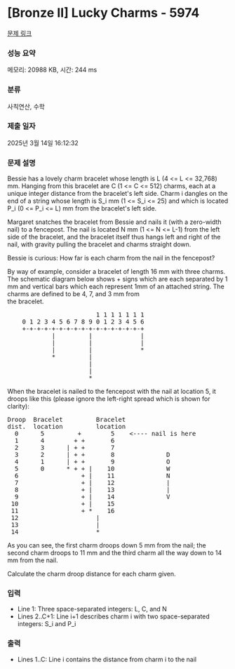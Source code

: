 # [Bronze II] Lucky Charms - 5974 

[문제 링크](https://www.acmicpc.net/problem/5974) 

### 성능 요약

메모리: 20988 KB, 시간: 244 ms

### 분류

사칙연산, 수학

### 제출 일자

2025년 3월 14일 16:12:32

### 문제 설명

<p>Bessie has a lovely charm bracelet whose length is L (4 <= L <= 32,768) mm.  Hanging from this bracelet are C (1 <= C <= 512) charms, each at a unique integer distance from the bracelet's left side. Charm i dangles on the end of a string whose length is S_i mm (1 <= S_i <= 25) and which is located P_i (0 <= P_i <= L) mm from the bracelet's left side.</p>

<p>Margaret snatches the bracelet from Bessie and nails it (with a zero-width nail) to a fencepost. The nail is located N mm (1 <= N <= L-1) from the left side of the bracelet, and the bracelet itself thus hangs left and right of the nail, with gravity pulling the bracelet and charms straight down.</p>

<p>Bessie is curious: How far is each charm from the nail in the fencepost?</p>

<p>By way of example, consider a bracelet of length 16 mm with three charms. The schematic diagram below shows + signs which are each separated by 1 mm and vertical bars which each represent 1mm of an attached string. The charms are defined to be 4, 7, and 3 mm from<br>
the bracelet.</p>

<pre>                        1 1 1 1 1 1 1
    0 1 2 3 4 5 6 7 8 9 0 1 2 3 4 5 6
    +-+-+-+-+-+-+-+-+-+-+-+-+-+-+-+-+
            |         |             |
            |         |             |
            |         |             *
            *         |
                      |
                      |
                      *</pre>

<p>When the bracelet is nailed to the fencepost with the nail at location 5, it droops like this (please ignore the left-right spread which is shown for clarity):</p>

<pre>Droop  Bracelet         Bracelet
dist.  location         location 
  0      5         +        5    <---- nail is here
  1      4        + +       6
  2      3      | + +       7
  3      2      | + +       8              D
  4      1      | + +       9              O
  5      0      * + + |    10              W
  6                 + |    11              N
  7                 + |    12              |
  8                 + |    13              |
  9                 + |    14              V
 10                 + |    15
 11                 + *    16
 12                     |
 13                     |
 14                     *</pre>

<p>As you can see, the first charm droops down 5 mm from the nail; the second charm droops to 11 mm and the third charm all the way down to 14 mm from the nail.</p>

<p>Calculate the charm droop distance for each charm given.</p>

### 입력 

 <ul>
	<li>Line 1: Three space-separated integers: L, C, and N</li>
	<li>Lines 2..C+1: Line i+1 describes charm i with two space-separated integers: S_i and P_i</li>
</ul>

<p> </p>

### 출력 

 <ul>
	<li>Lines 1..C: Line i contains the distance from charm i to the nail</li>
</ul>

<p> </p>


